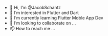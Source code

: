 - 👋 Hi, I’m @JacobSchantz
- 👀 I’m interested in Flutter and Dart
- 🌱 I’m currently learning Flutter Moble App Dev
- 💞️ I’m looking to collaborate on ...
- 📫 How to reach me ...

<!---
JacobSchantz/JacobSchantz is a ✨ special ✨ repository because its `README.md` (this file) appears on your GitHub profile.
You can click the Preview link to take a look at your changes.
--->
